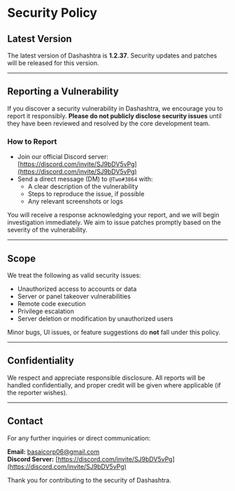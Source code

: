 # Security Policy

## Latest Version

The latest version of Dashashtra is **1.2.37**. Security updates and patches will be released for this version. 

---

## Reporting a Vulnerability

If you discover a security vulnerability in Dashashtra, we encourage you to report it responsibly. **Please do not publicly disclose security issues** until they have been reviewed and resolved by the core development team.

### How to Report

- Join our official Discord server: [https://discord.com/invite/SJ9bDV5vPg](https://discord.com/invite/SJ9bDV5vPg)
- Send a direct message (DM) to `@Two#3864` with:
  - A clear description of the vulnerability
  - Steps to reproduce the issue, if possible
  - Any relevant screenshots or logs

You will receive a response acknowledging your report, and we will begin investigation immediately. We aim to issue patches promptly based on the severity of the vulnerability.

---

## Scope

We treat the following as valid security issues:

- Unauthorized access to accounts or data
- Server or panel takeover vulnerabilities
- Remote code execution
- Privilege escalation
- Server deletion or modification by unauthorized users

Minor bugs, UI issues, or feature suggestions do **not** fall under this policy.

---

## Confidentiality

We respect and appreciate responsible disclosure. All reports will be handled confidentially, and proper credit will be given where applicable (if the reporter wishes).

---

## Contact

For any further inquiries or direct communication:

**Email:** basaicorp06@gmail.com  
**Discord Server:** [https://discord.com/invite/SJ9bDV5vPg](https://discord.com/invite/SJ9bDV5vPg)

Thank you for contributing to the security of Dashashtra.
